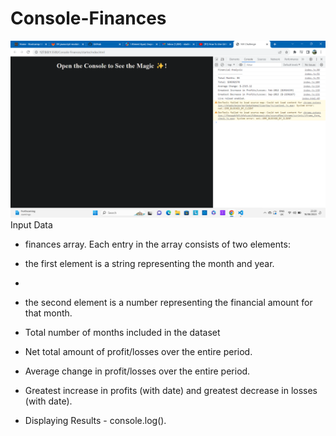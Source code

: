 # Console-Finances
![screenshot](javascript.png)
Input Data

-  finances array. Each entry in the array consists of two elements:

-  the first element is a string representing the month and year.
-  
-  the second element is a number representing the financial amount for that month.
  
- Total number of months included in the dataset

- Net total amount of profit/losses over the entire period.
  
- Average change in profit/losses over the entire period.
  
- Greatest increase in profits (with date) and greatest decrease in losses (with date).
  
- Displaying Results - console.log(). 











